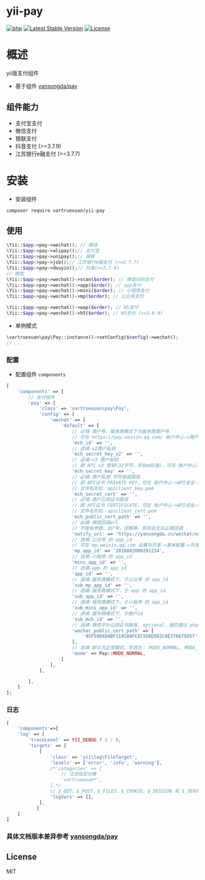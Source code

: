 # yii-pay

[![php](https://img.shields.io/badge/php-^7.4|^8.0-brightgreen.svg?maxAge=2592000)](https://github.com/php/php-src)
[![Latest Stable Version](https://img.shields.io/packagist/v/vartruexuan/yii-pay)](https://packagist.org/packages/vartruexuan/yii-pay)
[![License](https://img.shields.io/packagist/l/vartruexuan/yii-pay)](https://github.com/vartruexuan/yii-pay)

# 概述
yii版支付组件
- 基于组件 [yansongda/pay](https://github.com/yansongda/pay)
## 组件能力

- 支付宝支付
- 微信支付
- 银联支付
- 抖音支付 (>=3.7.9)
- 江苏银行e融支付 (>=3.7.7)

# 安装
- 安装组件
```shell
composer require vartruexuan/yii-pay
```
## 使用
```php 
\Yii::$app->pay->wechat(); // 微信
\Yii::$app->pay->alipay();// 支付宝
\Yii::$app->pay->unipay();// 银联 
\Yii::$app->pay->jsb();// 江苏银行e融支付 (>=3.7.7)
\Yii::$app->pay->douyin();// 抖音(>=3.7.9)
// 微信
\Yii::$app->pay->wechat()->scan($order); // 微信扫码支付
\Yii::$app->pay->wechat()->app($order); // app支付
\Yii::$app->pay->wechat()->mini($order); // 小程序支付
\Yii::$app->pay->wechat()->mp($order); // 公众号支付

\Yii::$app->pay->wechat()->wap($order); // H5支付
\Yii::$app->pay->wechat()->h5($order); // H5支付 (>=3.6.0)

```
- 单例模式
```php
\vartruexuan\pay\Pay::instance()->setConfig($config)->wechat();
// ...
```
### 配置
- 配置组件 `components`
```php
[
    'components' => [
        // 支付组件
        'pay' => [
            'class' => 'vartruexuan\pay\Pay',
            'config' => [
                'wechat' => [
                    'default' => [
                        // 必填-商户号，服务商模式下为服务商商户号
                        // 可在 https://pay.weixin.qq.com/ 账户中心->商户信息 查看
                        'mch_id' => '',
                        // 选填-v2商户私钥
                        'mch_secret_key_v2' => '',
                        // 必填-v3 商户秘钥
                        // 即 API v3 密钥(32字节，形如md5值)，可在 账户中心->API安全 中设置
                        'mch_secret_key' => '',
                        // 必填-商户私钥 字符串或路径
                        // 即 API证书 PRIVATE KEY，可在 账户中心->API安全->申请API证书 里获得
                        // 文件名形如：apiclient_key.pem
                        'mch_secret_cert' => '',
                        // 必填-商户公钥证书路径
                        // 即 API证书 CERTIFICATE，可在 账户中心->API安全->申请API证书 里获得
                        // 文件名形如：apiclient_cert.pem
                        'mch_public_cert_path' => '',
                        // 必填-微信回调url
                        // 不能有参数，如?号，空格等，否则会无法正确回调
                        'notify_url' => 'https://yansongda.cn/wechat/notify',
                        // 选填-公众号 的 app_id
                        // 可在 mp.weixin.qq.com 设置与开发->基本配置->开发者ID(AppID) 查看
                        'mp_app_id' => '2016082000291234',
                        // 选填-小程序 的 app_id
                        'mini_app_id' => '',
                        // 选填-app 的 app_id
                        'app_id' => '',
                        // 选填-服务商模式下，子公众号 的 app_id
                        'sub_mp_app_id' => '',
                        // 选填-服务商模式下，子 app 的 app_id
                        'sub_app_id' => '',
                        // 选填-服务商模式下，子小程序 的 app_id
                        'sub_mini_app_id' => '',
                        // 选填-服务商模式下，子商户id
                        'sub_mch_id' => '',
                        // 选填-微信平台公钥证书路径, optional，强烈建议 php-fpm 模式下配置此参数
                        'wechat_public_cert_path' => [
                            '45F59D4DABF31918AFCEC556D5D2C6E376675D57' => __DIR__ . '/Cert/wechatPublicKey.crt',
                        ],
                        // 选填-默认为正常模式。可选为： MODE_NORMAL, MODE_SERVICE
                        'mode' => Pay::MODE_NORMAL,
                    ]
                ],
            ],

        ],
    ]
];
```
### 日志
```php
[
    'components'=>[
    'log' => [
        'traceLevel' => YII_DEBUG ? 3 : 0,
        'targets' => [
            [
                'class' => 'yii\log\FileTarget',
                'levels' => ['error', 'info', 'warning'],
                /*'categories' => [
                    // 过滤指定分类
                    'vartruexuan*',
                ],*/
                // $_GET，$_POST，$_FILES，$_COOKIE，$_SESSION 和 $_SERVER
                'logVars' => [],
            ],
           ]
    ]
]
```
### 具体文档版本差异参考 [yansongda/pay](https://pay.yansongda.cn/docs/v3/)

## License

MIT
